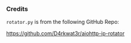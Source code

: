 ### Credits

`rotator.py` is from the following GitHub Repo:

https://github.com/D4rkwat3r/aiohttp-ip-rotator